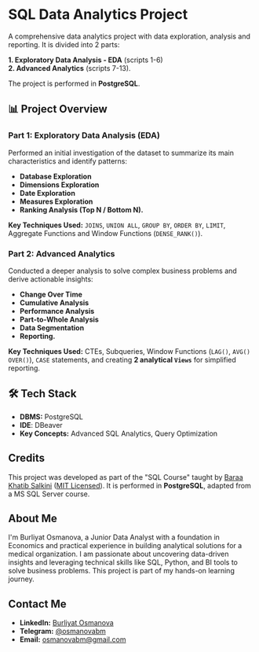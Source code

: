 # SQL Data Analytics Project

A comprehensive data analytics project with data exploration, analysis and reporting. It is divided into 2 parts: 

**1. Exploratory Data Analysis - EDA** (scripts 1-6)    
**2. Advanced Analytics** (scripts 7-13).

The project is performed in **PostgreSQL**.

## 📊 Project Overview

### Part 1: Exploratory Data Analysis (EDA)
Performed an initial investigation of the dataset to summarize its main characteristics and identify patterns:
- **Database Exploration**
- **Dimensions Exploration**
- **Date Exploration**
- **Measures Exploration**
- **Ranking Analysis (Top N / Bottom N).**

**Key Techniques Used:** `JOINS`, `UNION ALL`, `GROUP BY`, `ORDER BY`, `LIMIT`, Aggregate Functions and Window Functions (`DENSE_RANK()`).

### Part 2: Advanced Analytics
Conducted a deeper analysis to solve complex business problems and derive actionable insights:
- **Change Over Time**
- **Cumulative Analysis**
- **Performance Analysis**
- **Part-to-Whole Analysis**
- **Data Segmentation**
- **Reporting.**

**Key Techniques Used:** CTEs, Subqueries, Window Functions (`LAG()`, `AVG() OVER()`), `CASE` statements, and creating **2 analytical `Views`** for simplified reporting.

## 🛠 Tech Stack
- **DBMS:** PostgreSQL
- **IDE**: DBeaver
- **Key Concepts:** Advanced SQL Analytics, Query Optimization

## Credits
This project was developed as part of the "SQL Course" taught by [Baraa Khatib Salkini](https://github.com/DataWithBaraa/sql-data-analytics-project/tree/main) ([MIT Licensed](https://github.com/DataWithBaraa/sql-data-analytics-project/blob/main/LICENSE)).
It is performed in **PostgreSQL**, adapted from a MS SQL Server course. 

## About Me
I'm Burliyat Osmanova, a Junior Data Analyst with a foundation in Economics and practical experience in building analytical solutions for a medical organization. I am passionate about uncovering data-driven insights and leveraging technical skills like SQL, Python, and BI tools to solve business problems. This project is part of my hands-on learning journey.

## Contact Me
- **LinkedIn:** [Burliyat Osmanova](https://www.linkedin.com/me?trk=p_mwlite_feed-secondary_nav)
- **Telegram:** [@osmanovabm](https://t.me/osmanovabm)
- **Email:** [osmanovabm@gmail.com](mailto:osmanovabm@gmail.com)
